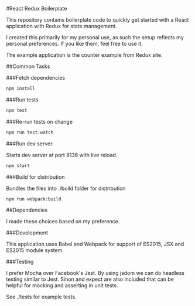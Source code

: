 #React Redux Boilerplate

This repository contains boilerplate code to quickly get started with a React application with Redux for state management.

I created this primarily for my personal use, as such the setup reflects my personal preferences. If you like them, feel free to use it.

The example application is the counter example from Redux site.


##Common Tasks

###Fetch dependencies

```sh
npm install
```

###Run tests

```sh
npm test
```

###Re-run tests on change
```sh
npm run test:watch
```

###Run dev server

Starts dev server at port 8136 with live reload.

```sh
npm start
```

###Build for distribution

Bundles the files into ./build folder for distribution

```sh
npm run webpack:build
```

##Dependencies

I made these choices based on my preference.

###Development

This application uses Babel and Webpack for support of ES2015, JSX and ES2015 module system.

###Testing

I prefer Mocha over Facebook's Jest. By using jsdom we can do headless testing similar to Jest. Sinon and expect are also included that can be helpful for mocking and asserting in unit tests.

See ./tests for example tests.
